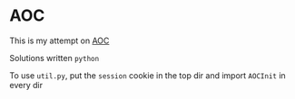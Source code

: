 # AOC

This is my attempt on [AOC](https://adventofcode.com/)

Solutions written `python`

To use `util.py`, put the `session` cookie in the top dir and import `AOCInit` in every dir

